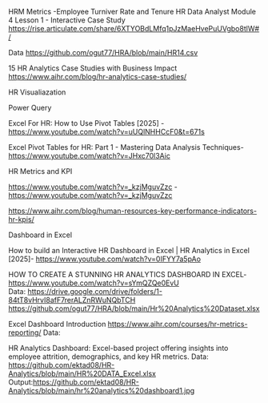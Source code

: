 HRM Metrics -Employee Turniver Rate and Tenure
HR Data Analyst Module 4 Lesson 1 - Interactive Case Study
https://rise.articulate.com/share/6XTYOBdLMfq1pJzMaeHvePuUVgbo8tlW#/

Data
https://github.com/ogut77/HRA/blob/main/HR14.csv


15 HR Analytics Case Studies with Business Impact
https://www.aihr.com/blog/hr-analytics-case-studies/

HR Visualiazation

Power Query

Excel For HR: How to Use Pivot Tables [2025]  -https://www.youtube.com/watch?v=uUQlNHHCcF0&t=671s

Excel Pivot Tables for HR: Part 1 - Mastering Data Analysis Techniques- https://www.youtube.com/watch?v=JHxc70l3Aic

HR Metrics and KPI 

https://www.youtube.com/watch?v=_kzjMguvZzc -https://www.youtube.com/watch?v=_kzjMguvZzc

https://www.aihr.com/blog/human-resources-key-performance-indicators-hr-kpis/

Dashboard in Excel

How to build an Interactive HR Dashboard in Excel | HR Analytics in Excel [2025]- https://www.youtube.com/watch?v=0IFYY7a5pAo

HOW TO CREATE A STUNNING HR ANALYTICS DASHBOARD IN EXCEL-https://www.youtube.com/watch?v=sYmQZQe0EvU  
Data: https://drive.google.com/drive/folders/1-84tT8vHrvI8afF7rerALZnRWuNQbTCH
https://github.com/ogut77/HRA/blob/main/Hr%20Analytics%20Dataset.xlsx

Excel Dashboard Introduction
https://www.aihr.com/courses/hr-metrics-reporting/
Data:


HR Analytics Dashboard: Excel-based project offering insights into employee attrition, demographics, and key HR metrics. 
 Data: https://github.com/ektad08/HR-Analytics/blob/main/HR%20DATA_Excel.xlsx  Output:https://github.com/ektad08/HR-Analytics/blob/main/hr%20analytics%20dashboard1.jpg


